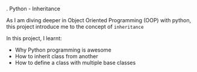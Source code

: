 . Python - Inheritance

As I am diving deeper in Object Oriented Programming (OOP) with python, this project introduce me to the concept of `inheritance` 


In this project, I learnt:
- Why Python programming is awesome
- How to inherit class from another
- How to define a class with multiple base classes




